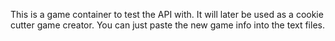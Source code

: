 This is a game container to test the API with. It will later be used as a cookie cutter game creator. You can just paste the new game info into the text files.
